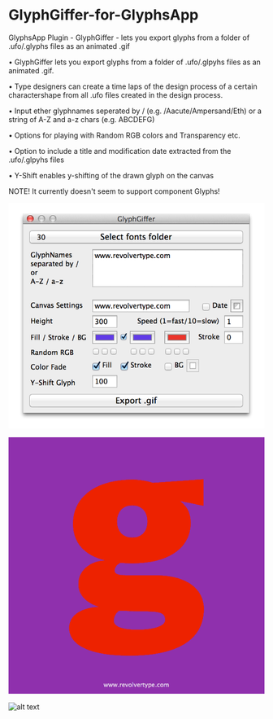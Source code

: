 # GlyphGiffer-for-GlyphsApp
GlyphsApp Plugin - GlyphGiffer - lets you export glyphs from a folder of .ufo/.glyphs files as an animated .gif 

• GlyphGiffer lets you export glyphs from a folder of .ufo/.glpyhs  files as an animated .gif.

• Type designers can create a time laps of the design process of a certain charactershape from all .ufo files created in the design process.

• Input ether glyphnames seperated by / (e.g. /Aacute/Ampersand/Eth) or a string of A-Z and a-z chars (e.g. ABCDEFG)

• Options for playing with Random RGB colors and Transparency etc.

• Option to include a title and modification date extracted from the .ufo/.glpyhs files 

• Y-Shift enables y-shifting of the drawn glyph on the canvas

NOTE! It currently doesn't seem to support component Glyphs!

![alt text](https://github.com/luke-snider/GlyphGiffer-for-GlyphsApp/blob/master/GlyphGiffer_screen1_GApp.png)


![alt text](https://github.com/luke-snider/GlyphGiffer-for-GlyphsApp/blob/master/GlyphGiffer_screen2_GApp.gif)


![alt text](https://github.com/luke-snider/GlyphGiffer-for-GlyphsAppr/blob/master/GlyphGiffer_screen3_GApp.gif)
